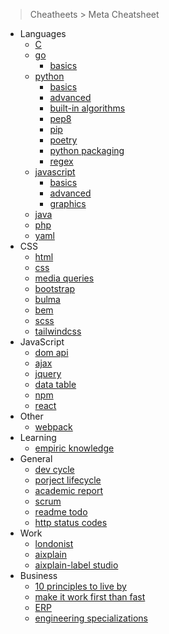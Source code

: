 > Cheatheets > Meta Cheatsheet

- Languages
  - [C](./misc/languages/c.md)
  - [go](./misc/languages/go.md)
    - [basics](./misc/languages/go.md)
  - [python](./misc/languages/python.md)
    - [basics](./misc/languages/python-basics.md)
    - [advanced](./misc/languages/python-advanced.md)
    - [built-in algorithms](./misc/languages/python-algorithms.md)
    - [pep8](./misc/languages/pep8.py)
    - [pip](./misc/languages/pip.md)
    - [poetry](./misc/languages/poetry.md)
    - [python packaging](./misc/languages/python-packaging.md)
    - [regex](./misc/languages/python-regex.md)
  - [javascript](./misc/languages/js-basics.md)
    - [basics](./misc/languages/js-basics.md)
    - [advanced](./misc/languages/js-advanced.md)
    - [graphics](./misc/languages/graphics.md)
  - [java](./misc/languages/java.md)
  - [php](./misc/languages/php.md)
  - [yaml](./misc/languages/yaml.md)
- CSS
  - [html](./misc/frontend/html.md)
  - [css](./misc/frontend/css.md)  
  - [media queries](./misc/frontend/media-queries.md)
  - [bootstrap](./misc/frontend/bootstrap.md)
  - [bulma](./misc/frontend/bulma.md)
  - [bem](./misc/frontend/bem.md)
  - [scss](./misc/frontend/scss.md)
  - [tailwindcss](./misc/frontend/tailwindcss.md)
- JavaScript
  - [dom api](./misc/frontend/dom.md)
  - [ajax](./misc/frontend/ajax.md)
  - [jquery](./misc/frontend/jquery.md)
  - [data table](./misc/frontend/data-table.md)
  - [npm](./misc/frontend/npm.md)
  - [react](./misc/frontend/react.md)
- Other
  - [webpack](./misc/frontend/webpack.md)
- Learning
  - [empiric knowledge](./misc/general/empiric.md)
- General
  - [dev cycle](./misc/general/dev-cycle.md)
  - [porject lifecycle](./misc/general/project-lifecycle.md)
  - [academic report](./misc/general/academic-report.md)
  - [scrum](./misc/general/scrum.md)
  - [readme todo](./misc/general/readme-todo.md)
  - [http status codes](./misc/general/http-status-codes.md)
- Work
  - [londonist](./misc/work/londonist.md)
  - [aixplain](./misc/work/aixplain.md)
  - [aixplain-label studio](./misc/work/aixplain-label-studio.md)
- Business
  - [10 principles to live by](./misc/business/engineer-10-principles.md)
  - [make it work first than fast](./misc/business/makeit-work-right-fast.md)
  - [ERP](./misc/business/erp.md)
  - [engineering specializations](./misc/business/engineer-special.md)
